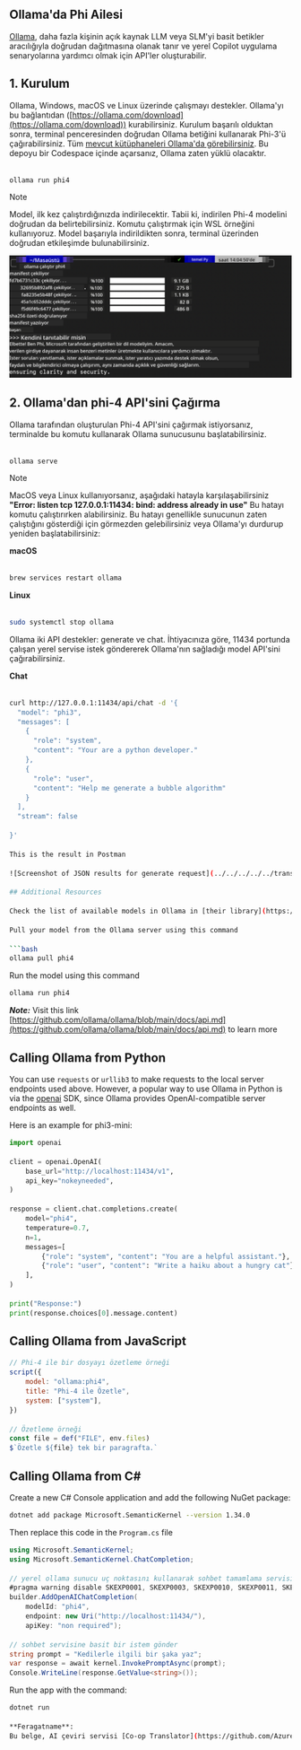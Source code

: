<!--
CO_OP_TRANSLATOR_METADATA:
{
  "original_hash": "0b38834693bb497f96bf53f0d941f9a1",
  "translation_date": "2025-07-16T19:15:56+00:00",
  "source_file": "md/01.Introduction/02/04.Ollama.md",
  "language_code": "tr"
}
-->
## Ollama'da Phi Ailesi


[Ollama](https://ollama.com), daha fazla kişinin açık kaynak LLM veya SLM'yi basit betikler aracılığıyla doğrudan dağıtmasına olanak tanır ve yerel Copilot uygulama senaryolarına yardımcı olmak için API'ler oluşturabilir.

## **1. Kurulum**

Ollama, Windows, macOS ve Linux üzerinde çalışmayı destekler. Ollama'yı bu bağlantıdan ([https://ollama.com/download](https://ollama.com/download)) kurabilirsiniz. Kurulum başarılı olduktan sonra, terminal penceresinden doğrudan Ollama betiğini kullanarak Phi-3'ü çağırabilirsiniz. Tüm [mevcut kütüphaneleri Ollama'da görebilirsiniz](https://ollama.com/library). Bu depoyu bir Codespace içinde açarsanız, Ollama zaten yüklü olacaktır.

```bash

ollama run phi4

```

> [!NOTE]
> Model, ilk kez çalıştırdığınızda indirilecektir. Tabii ki, indirilen Phi-4 modelini doğrudan da belirtebilirsiniz. Komutu çalıştırmak için WSL örneğini kullanıyoruz. Model başarıyla indirildikten sonra, terminal üzerinden doğrudan etkileşimde bulunabilirsiniz.

![run](../../../../../translated_images/ollama_run.e9755172b162b381359f8dc8ad0eb1499e13266d833afaf29c47e928d6d7abc5.tr.png)

## **2. Ollama'dan phi-4 API'sini Çağırma**

Ollama tarafından oluşturulan Phi-4 API'sini çağırmak istiyorsanız, terminalde bu komutu kullanarak Ollama sunucusunu başlatabilirsiniz.

```bash

ollama serve

```

> [!NOTE]
> MacOS veya Linux kullanıyorsanız, aşağıdaki hatayla karşılaşabilirsiniz **"Error: listen tcp 127.0.0.1:11434: bind: address already in use"** Bu hatayı komutu çalıştırırken alabilirsiniz. Bu hatayı genellikle sunucunun zaten çalıştığını gösterdiği için görmezden gelebilirsiniz veya Ollama'yı durdurup yeniden başlatabilirsiniz:

**macOS**

```bash

brew services restart ollama

```

**Linux**

```bash

sudo systemctl stop ollama

```

Ollama iki API destekler: generate ve chat. İhtiyacınıza göre, 11434 portunda çalışan yerel servise istek göndererek Ollama'nın sağladığı model API'sini çağırabilirsiniz.

**Chat**

```bash

curl http://127.0.0.1:11434/api/chat -d '{
  "model": "phi3",
  "messages": [
    {
      "role": "system",
      "content": "Your are a python developer."
    },
    {
      "role": "user",
      "content": "Help me generate a bubble algorithm"
    }
  ],
  "stream": false
  
}'

This is the result in Postman

![Screenshot of JSON results for generate request](../../../../../translated_images/ollama_gen.bda5d4e715366cc9c1cae2956e30bfd55b07b22ca782ef69e680100a9a1fd563.tr.png)

## Additional Resources

Check the list of available models in Ollama in [their library](https://ollama.com/library).

Pull your model from the Ollama server using this command

```bash
ollama pull phi4
```

Run the model using this command

```bash
ollama run phi4
```

***Note:*** Visit this link [https://github.com/ollama/ollama/blob/main/docs/api.md](https://github.com/ollama/ollama/blob/main/docs/api.md) to learn more

## Calling Ollama from Python

You can use `requests` or `urllib3` to make requests to the local server endpoints used above. However, a popular way to use Ollama in Python is via the [openai](https://pypi.org/project/openai/) SDK, since Ollama provides OpenAI-compatible server endpoints as well.

Here is an example for phi3-mini:

```python
import openai

client = openai.OpenAI(
    base_url="http://localhost:11434/v1",
    api_key="nokeyneeded",
)

response = client.chat.completions.create(
    model="phi4",
    temperature=0.7,
    n=1,
    messages=[
        {"role": "system", "content": "You are a helpful assistant."},
        {"role": "user", "content": "Write a haiku about a hungry cat"},
    ],
)

print("Response:")
print(response.choices[0].message.content)
```

## Calling Ollama from JavaScript 

```javascript
// Phi-4 ile bir dosyayı özetleme örneği
script({
    model: "ollama:phi4",
    title: "Phi-4 ile Özetle",
    system: ["system"],
})

// Özetleme örneği
const file = def("FILE", env.files)
$`Özetle ${file} tek bir paragrafta.`
```

## Calling Ollama from C#

Create a new C# Console application and add the following NuGet package:

```bash
dotnet add package Microsoft.SemanticKernel --version 1.34.0
```

Then replace this code in the `Program.cs` file

```csharp
using Microsoft.SemanticKernel;
using Microsoft.SemanticKernel.ChatCompletion;

// yerel ollama sunucu uç noktasını kullanarak sohbet tamamlama servisini ekle
#pragma warning disable SKEXP0001, SKEXP0003, SKEXP0010, SKEXP0011, SKEXP0050, SKEXP0052
builder.AddOpenAIChatCompletion(
    modelId: "phi4",
    endpoint: new Uri("http://localhost:11434/"),
    apiKey: "non required");

// sohbet servisine basit bir istem gönder
string prompt = "Kedilerle ilgili bir şaka yaz";
var response = await kernel.InvokePromptAsync(prompt);
Console.WriteLine(response.GetValue<string>());
```

Run the app with the command:

```bash
dotnet run

**Feragatname**:  
Bu belge, AI çeviri servisi [Co-op Translator](https://github.com/Azure/co-op-translator) kullanılarak çevrilmiştir. Doğruluk için çaba göstersek de, otomatik çevirilerin hatalar veya yanlışlıklar içerebileceğini lütfen unutmayın. Orijinal belge, kendi dilinde yetkili kaynak olarak kabul edilmelidir. Kritik bilgiler için profesyonel insan çevirisi önerilir. Bu çevirinin kullanımı sonucu ortaya çıkabilecek yanlış anlamalar veya yorum hatalarından sorumlu değiliz.
